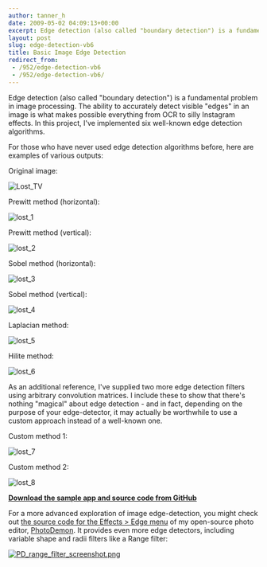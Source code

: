 ```yaml
---
author: tanner_h
date: 2009-05-02 04:09:13+00:00
excerpt: Edge detection (also called "boundary detection") is a fundamental problem in image processing.  The ability to accurately detect visible "edges" in an image makes possible everything from OCR to silly Instagram effects.  In this project, I've implemented six well-known edge detection algorithms.
layout: post
slug: edge-detection-vb6
title: Basic Image Edge Detection
redirect_from:
 - /952/edge-detection-vb6
 - /952/edge-detection-vb6/
---
```


Edge detection (also called "boundary detection") is a fundamental problem in image processing.  The ability to accurately detect visible "edges" in an image is what makes possible everything from OCR to silly Instagram effects.  In this project, I've implemented six well-known edge detection algorithms.

For those who have never used edge detection algorithms before, here are examples of various outputs:

Original image:

![Lost_TV](images/wa_lost-cast_02.jpg)

Prewitt method (horizontal):

![lost_1](images/lost_1.jpg)

Prewitt method (vertical):

![lost_2](images/lost_2.jpg)

Sobel method (horizontal):

![lost_3](images/lost_3.jpg)

Sobel method (vertical):

![lost_4](images/lost_4.jpg)

Laplacian method:

![lost_5](images/lost_5.jpg)

Hilite method:

![lost_6](images/lost_6.jpg)

As an additional reference, I've supplied two more edge detection filters using arbitrary convolution matrices.  I include these to show that there's nothing "magical" about edge detection - and in fact, depending on the purpose of your edge-detector, it may actually be worthwhile to use a custom approach instead of a well-known one.

Custom method 1:

![lost_7](images/lost_7.jpg)

Custom method 2:

![lost_8](images/lost_8.jpg)

**[Download the sample app and source code from GitHub](https://github.com/tannerhelland/vb6-code/tree/master/Edge-detection)**

For a more advanced exploration of image edge-detection, you might check out [the source code for the Effects > Edge menu](https://github.com/tannerhelland/PhotoDemon/tree/master/Forms) of my open-source photo editor, [PhotoDemon](https://photodemon.org).  It provides even more edge detectors, including variable shape and radii filters like a Range filter:

[![PD_range_filter_screenshot.png](images/PD_range_filter_screenshot.png)](images/PD_range_filter_screenshot.png)

